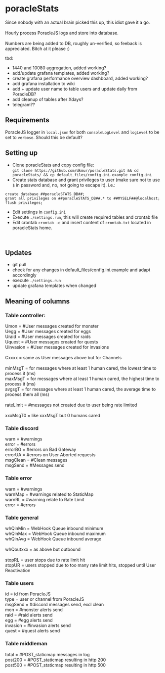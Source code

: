 # poracleStats

Since nobody with an actual brain picked this up, this idiot gave it a go. <BR>
<BR>
Hourly process PoracleJS logs and store into database.<BR>
<BR>
Numbers are being added to DB, roughly un-verified, so feeback is appreciated. Bitch at it please :)
<BR>

tbd:<BR>
 - 1440 and 10080 aggregation, added working?
 - add/update grafana templates, added working?
 - create grafana performance overview dashboard, added working?
 - add grafana installation to wiki
 - add + update user name to table users and update daily from PoracleDB?
 - add cleanup of tables after Xdays? 
 - telegram??

## Requirements
PoracleJS logger in ``local.json`` for both ``consoleLogLevel`` and ``logLevel`` to be set to ``verbose``. Should this be default?

## Setting up

- Clone poracleStats and copy config file: <br>``git clone https://github.com/dkmur/poracleStats.git && cd poracleStats/ && cp default_files/config.ini.example config.ini``
- Create stats database and grant privileges to user (make sure not to use ``$`` in password and, no, not going to escape it). i.e.:  
```
create database ##poracleSTATS_DB##;
grant all privileges on ##poracleSTATS_DB##.* to ##MYSELF##@localhost;
flush privileges;
```  
- Edit settings in ``config.ini``
- Execute ``./settings.run``, this will create required tables and crontab file
- Edit crontab ``crontab -e`` and insert content of ``crontab.txt`` located in poracleStats home.
<BR>

## Updates
- git pull
- check for any changes in default_files/config.ini.example and adapt accordingly
- execute ``./settings.run`` 
- update grafana templates when changed

##  Meaning of columns
### Table controller:
Umon  = #User messages created for monster<BR>
Uegg  = #User messages created for eggs<BR>
Uraid  = #User messages created for raids<BR>
Uquest  = #User messages created for quests<BR>
Uinvasion  = #User messages created for invasions<BR>
<BR>
Cxxxx = same as User messages above but for Channels<BR>
<BR>
minMsgT = for messages where at least 1 human cared, the lowest time to process it (ms)<BR>
maxMsgT = for messages where at least 1 human cared, the highest time to process it (ms)<BR>
avgsgT = for messages where at least 1 human cared, the average time to process them all (ms)<BR>
<BR>
rateLimit = #messages not created due to user being rate limited<BR>
<BR>
xxxMsgT0 = like xxxMsgT but 0 humans cared<BR>
  
### Table discord
warn = #warnings<BR>
error = #errors<BR>
errorBG = #errors on Bad Gateway<BR>
errorUA = #errors on User Aborted requests<BR>
msgClean = #Clean messages<BR>
msgSend = #Messages send<BR>

### Table error
warn = #warnings<BR>
warnMap = #warnings related to StaticMap<BR>
warnRL = #warning relate to Rate Limit<BR>
error = #errors<BR>

### Table general
whQinMin = WebHook Queue inbound minimum <BR>
whQinMax = WebHook Queue inbound maximum<BR>
whQinAvg = WebHook Queue inbound average<BR>
<BR>
whQoutxxx = as above but outbound<BR>
<BR>
stopRL = user stops due to rate limit hit<BR>
stopUR = users stopped due to too many rate limit hits, stopped until User Reactivation<BR>

### Table users
id = id from PoracleJS<BR>
type = user or channel from PoracleJS<BR>
msgSend = #discord messages send, excl clean<BR>
mon = #monster alerts send<BR>
raid = #raid alerts send<BR>
egg = #egg alerts send<BR>
invasion = #invasion alerts send<BR>
quest = #quest alerts send<BR>

### Table middleman
total = #POST_staticmap messages in log<BR>
post200 = #POST_staticmap resulting in http 200<BR>
post500 = #POST_staticmap resulting in http 500<BR>
